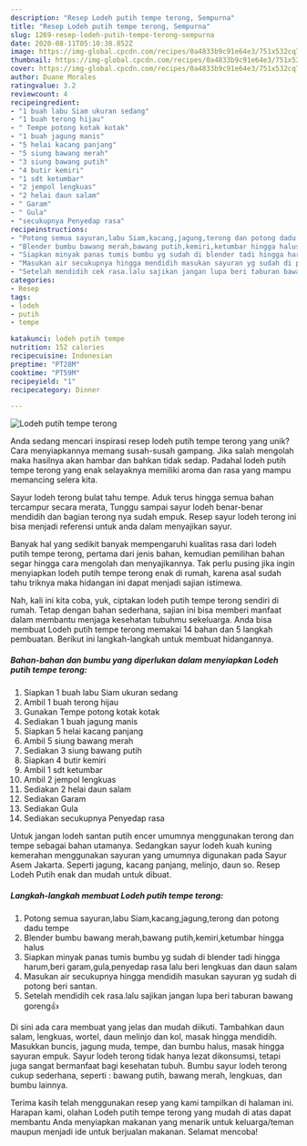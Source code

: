 ```yaml
---
description: "Resep Lodeh putih tempe terong, Sempurna"
title: "Resep Lodeh putih tempe terong, Sempurna"
slug: 1269-resep-lodeh-putih-tempe-terong-sempurna
date: 2020-08-11T05:10:38.852Z
image: https://img-global.cpcdn.com/recipes/0a4833b9c91e64e3/751x532cq70/lodeh-putih-tempe-terong-foto-resep-utama.jpg
thumbnail: https://img-global.cpcdn.com/recipes/0a4833b9c91e64e3/751x532cq70/lodeh-putih-tempe-terong-foto-resep-utama.jpg
cover: https://img-global.cpcdn.com/recipes/0a4833b9c91e64e3/751x532cq70/lodeh-putih-tempe-terong-foto-resep-utama.jpg
author: Duane Morales
ratingvalue: 3.2
reviewcount: 4
recipeingredient:
- "1 buah labu Siam ukuran sedang"
- "1 buah terong hijau"
- " Tempe potong kotak kotak"
- "1 buah jagung manis"
- "5 helai kacang panjang"
- "5 siung bawang merah"
- "3 siung bawang putih"
- "4 butir kemiri"
- "1 sdt ketumbar"
- "2 jempol lengkuas"
- "2 helai daun salam"
- " Garam"
- " Gula"
- "secukupnya Penyedap rasa"
recipeinstructions:
- "Potong semua sayuran,labu Siam,kacang,jagung,terong dan potong dadu tempe"
- "Blender bumbu bawang merah,bawang putih,kemiri,ketumbar hingga halus"
- "Siapkan minyak panas tumis bumbu yg sudah di blender tadi hingga harum,beri garam,gula,penyedap rasa lalu beri lengkuas dan daun salam"
- "Masukan air secukupnya hingga mendidih masukan sayuran yg sudah di potong beri santan."
- "Setelah mendidih cek rasa.lalu sajikan jangan lupa beri taburan bawang goreng👍"
categories:
- Resep
tags:
- lodeh
- putih
- tempe

katakunci: lodeh putih tempe 
nutrition: 152 calories
recipecuisine: Indonesian
preptime: "PT28M"
cooktime: "PT59M"
recipeyield: "1"
recipecategory: Dinner

---
```



![Lodeh putih tempe terong](https://img-global.cpcdn.com/recipes/0a4833b9c91e64e3/751x532cq70/lodeh-putih-tempe-terong-foto-resep-utama.jpg)

Anda sedang mencari inspirasi resep lodeh putih tempe terong yang unik? Cara menyiapkannya memang susah-susah gampang. Jika salah mengolah maka hasilnya akan hambar dan bahkan tidak sedap. Padahal lodeh putih tempe terong yang enak selayaknya memiliki aroma dan rasa yang mampu memancing selera kita.

Sayur lodeh terong bulat tahu tempe. Aduk terus hingga semua bahan tercampur secara merata, Tunggu sampai sayur lodeh benar-benar mendidih dan bagian terong nya sudah empuk. Resep sayur lodeh terong ini bisa menjadi referensi untuk anda dalam menyajikan sayur.

Banyak hal yang sedikit banyak mempengaruhi kualitas rasa dari lodeh putih tempe terong, pertama dari jenis bahan, kemudian pemilihan bahan segar hingga cara mengolah dan menyajikannya. Tak perlu pusing jika ingin menyiapkan lodeh putih tempe terong enak di rumah, karena asal sudah tahu triknya maka hidangan ini dapat menjadi sajian istimewa.


Nah, kali ini kita coba, yuk, ciptakan lodeh putih tempe terong sendiri di rumah. Tetap dengan bahan sederhana, sajian ini bisa memberi manfaat dalam membantu menjaga kesehatan tubuhmu sekeluarga. Anda bisa membuat Lodeh putih tempe terong memakai 14 bahan dan 5 langkah pembuatan. Berikut ini langkah-langkah untuk membuat hidangannya.

<!--inarticleads1-->

##### Bahan-bahan dan bumbu yang diperlukan dalam menyiapkan Lodeh putih tempe terong:

1. Siapkan 1 buah labu Siam ukuran sedang
1. Ambil 1 buah terong hijau
1. Gunakan  Tempe potong kotak kotak
1. Sediakan 1 buah jagung manis
1. Siapkan 5 helai kacang panjang
1. Ambil 5 siung bawang merah
1. Sediakan 3 siung bawang putih
1. Siapkan 4 butir kemiri
1. Ambil 1 sdt ketumbar
1. Ambil 2 jempol lengkuas
1. Sediakan 2 helai daun salam
1. Sediakan  Garam
1. Sediakan  Gula
1. Sediakan secukupnya Penyedap rasa


Untuk jangan lodeh santan putih encer umumnya menggunakan terong dan tempe sebagai bahan utamanya. Sedangkan sayur lodeh kuah kuning kemerahan menggunakan sayuran yang umumnya digunakan pada Sayur Asem Jakarta. Seperti jagung, kacang panjang, melinjo, daun so. Resep Lodeh Putih enak dan mudah untuk dibuat. 

<!--inarticleads2-->

##### Langkah-langkah membuat Lodeh putih tempe terong:

1. Potong semua sayuran,labu Siam,kacang,jagung,terong dan potong dadu tempe
1. Blender bumbu bawang merah,bawang putih,kemiri,ketumbar hingga halus
1. Siapkan minyak panas tumis bumbu yg sudah di blender tadi hingga harum,beri garam,gula,penyedap rasa lalu beri lengkuas dan daun salam
1. Masukan air secukupnya hingga mendidih masukan sayuran yg sudah di potong beri santan.
1. Setelah mendidih cek rasa.lalu sajikan jangan lupa beri taburan bawang goreng👍


Di sini ada cara membuat yang jelas dan mudah diikuti. Tambahkan daun salam, lengkuas, wortel, daun melinjo dan kol, masak hingga mendidih. Masukkan buncis, jagung muda, tempe, dan bumbu halus, masak hingga sayuran empuk. Sayur lodeh terong tidak hanya lezat dikonsumsi, tetapi juga sangat bermanfaat bagi kesehatan tubuh. Bumbu sayur lodeh terong cukup sederhana, seperti : bawang putih, bawang merah, lengkuas, dan bumbu lainnya. 

Terima kasih telah menggunakan resep yang kami tampilkan di halaman ini. Harapan kami, olahan Lodeh putih tempe terong yang mudah di atas dapat membantu Anda menyiapkan makanan yang menarik untuk keluarga/teman maupun menjadi ide untuk berjualan makanan. Selamat mencoba!
